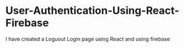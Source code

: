 # User-Authentication-Using-React-Firebase
I have created a Loguout Login page using React and using firebase
